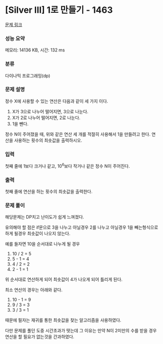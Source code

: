 # [Silver III] 1로 만들기 - 1463 

[문제 링크](https://www.acmicpc.net/problem/1463) 

### 성능 요약

메모리: 14136 KB, 시간: 132 ms

### 분류

다이나믹 프로그래밍(dp)

### 문제 설명

<p>정수 X에 사용할 수 있는 연산은 다음과 같이 세 가지 이다.</p>

<ol>
	<li>X가 3으로 나누어 떨어지면, 3으로 나눈다.</li>
	<li>X가 2로 나누어 떨어지면, 2로 나눈다.</li>
	<li>1을 뺀다.</li>
</ol>

<p>정수 N이 주어졌을 때, 위와 같은 연산 세 개를 적절히 사용해서 1을 만들려고 한다. 연산을 사용하는 횟수의 최솟값을 출력하시오.</p>

### 입력 

 <p>첫째 줄에 1보다 크거나 같고, 10<sup>6</sup>보다 작거나 같은 정수 N이 주어진다.</p>

### 출력 

 <p>첫째 줄에 연산을 하는 횟수의 최솟값을 출력한다.</p>

### 문제 풀이

해당문제는 DP치고 난이도가 쉽게 느껴졌다.

유의해야 할 점은 if문으로 3을 나누고 아닐경우 2를 나누고 아닐경우 1을 빼는형식으로 하게 될경우 최솟값이 나오지 않는다.

예를 들자면 10을 순서대로 나누게 될 경우
1. 10 / 2 = 5
2. 5 - 1 = 4
3. 4 / 2 = 2
4. 2 - 1 = 1

위 순서대로 연산하게 되어 최솟값이 4가 나오게 되어 틀리게 된다.

최소 연산의 경우는 아래와 같다.
1. 10 - 1 = 9
2. 9 / 3 = 3
3. 3 / 3 = 1

때문에 필자는 재귀를 통한 최솟값을 찾는 알고리즘을 사용하였다.

다만 문제를 풀던 도중 시간초과가 떳는데 그 이유는 만약 N이 2미만의 수를 받을 경우 연산을 할 필요가 없는것을 간과하였다.
